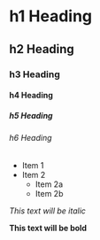 # h1 Heading

## h2 Heading

### h3 Heading

#### h4 Heading

##### h5 Heading

###### h6 Heading

* Item 1
* Item 2
  * Item 2a
  * Item 2b

*This text will be italic*

**This text will be bold**
